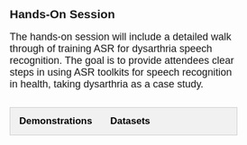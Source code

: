 <br>
<br>

<style>
* {
  box-sizing: border-box;
}

/* Create two unequal columns that floats next to each other */
.column {
  float: left;
  width: 50%;
  padding: 10px;
}

/* Clear floats after the columns */
.row:after {
  content: "";
  display: table;
  clear: both;
}
</style>


<!-- 
<div class="widewrapper pagetitle">
  <div style="background-color:#617863;padding:5px;">
    <h1 style="color:white;">Keynotes</h1>
  </div>
</div>
<br> -->


<style>
.collapsible {
  background-color: #777;
  color: white;
  cursor: pointer;
  padding: 12px;
  width: 100%;
  height: 100%;
  border: none;
  text-align: left;
  outline: none;
  font-size: 20px;
}

.active, .collapsible:hover {
  background-color: #555;
}

.content {
  padding: 0 18px;
  max-height: 0;
  overflow: hidden;
  transition: max-height 0.2s ease-out;
  background-color: #f1f1f1;
  font-size: 16.5px;
}
</style>

<style>
body {font-family: Arial;}

/* Style the tab */
.tab {
  overflow: hidden;
  border: 1px solid #ccc;
  background-color: #f1f1f1;
}

/* Style the buttons inside the tab */
.tab button {
  background-color: inherit;
  float: left;
  border: none;
  outline: none;
  cursor: pointer;
  padding: 14px 16px;
  transition: 0.3s;
  font-size: 17px;
}

/* Change background color of buttons on hover */
.tab button:hover {
  background-color: #ddd;
}

/* Create an active/current tablink class */
.tab button.active {
  background-color: #ccc;
}

/* Style the tab content */
.tabcontent {
  display: none;
  padding: 6px 12px;
  border: 1px solid #ccc;
  border-top: none;
}

/* Style the close button */
.topright {
  float: right;
  cursor: pointer;
  font-size: 28px;
}

.topright:hover {color: red;}
</style>

<h2> Hands-On Session </h2>

<p><span style="font-size: 18px;">The hands-on session will include a detailed walk through of training ASR for dysarthria speech recognition. The goal is to provide attendees clear steps in using ASR toolkits for speech recognition in health, taking dysarthria as a case study.</span>

<br>
<br>

<div class="tab">
  <button class="tablinks" onclick="openCity(event, 'London')" id="defaultOpen"><strong>Demonstrations</strong></button>
  <button class="tablinks" onclick="openCity(event, 'Tab2')" id="defaultOpen"><strong>Datasets</strong></button> 
</div>

<div id="London" class="tabcontent">
  <button class="collapsible"><b>1. Training an ASR system on only dysarthric speech data</b></button>
  <div class="content">
  </div>

  <br>
  <button class="collapsible"><b>2. Adapting a pre-trained ASR system for dysarthric speech data</b></button>
  <div class="content">
  </div>

  <br>
  <button class="collapsible"><b>3. Techniques to improve dysarthric speech recognition performance</b></button>
  <div class="content">
  </div>
</div>

<div id="Tab2" class="tabcontent">
  <ul>
    <li style="font-size:16.5px;"> 
    <p><a href="http://www.cs.toronto.edu/~complingweb/data/TORGO/torgo.html"><strong>TORGO</strong></a></p> - word and sentence utterances from control speakers and speakers with Cerebral Palsy (CP) or Amyotrophic lateral sclerosis (ALS)
    </li>
    <li style="font-size:16.5px;">
    <p><a href="http://www.isle.illinois.edu/sst/data/UASpeech/"><strong>UASpeech</strong></a></p> - isolated words from control speakers and speakers with Cerebral Palsy (CP)
    </li>
  </ul>
</div>

<!--
<ul>
  <li style="font-size:16.5px;"> Training an ASR system on only dysarthric speech data </li>
  <li style="font-size:16.5px;"> Adapting a pre-trained ASR system for dysarthric speech data </li> 
  <li style="font-size:16.5px;"> Techniques to improve dysarthric speech recognition performance </li> 
</ul>
-->

<script>
var coll = document.getElementsByClassName("collapsible");
var i;

for (i = 0; i < coll.length; i++) {
  coll[i].addEventListener("click", function() {
    this.classList.toggle("active");
    var content = this.nextElementSibling;
    if (content.style.maxHeight){
      content.style.maxHeight = null;
    } else {
      content.style.maxHeight = content.scrollHeight + "px";
    } 
  });
}
</script>

<script>
function openCity(evt, cityName) {
  var i, tabcontent, tablinks;
  tabcontent = document.getElementsByClassName("tabcontent");
  for (i = 0; i < tabcontent.length; i++) {
    tabcontent[i].style.display = "none";
  }
  tablinks = document.getElementsByClassName("tablinks");
  for (i = 0; i < tablinks.length; i++) {
    tablinks[i].className = tablinks[i].className.replace(" active", "");
  }
  document.getElementById(cityName).style.display = "block";
  evt.currentTarget.className += " active";
}

// Get the element with id="defaultOpen" and click on it
document.getElementById("defaultOpen").click();
</script>